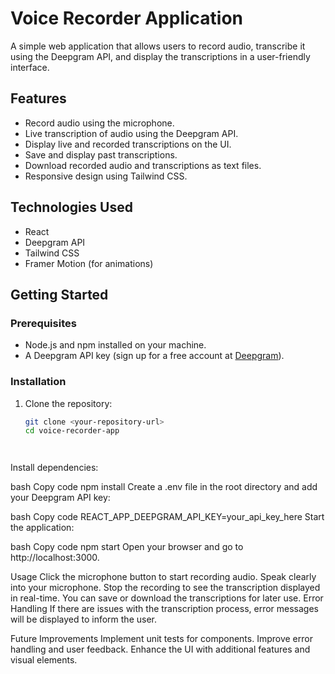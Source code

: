 # Voice Recorder Application

A simple web application that allows users to record audio, transcribe it using the Deepgram API, and display the transcriptions in a user-friendly interface.

## Features

- Record audio using the microphone.
- Live transcription of audio using the Deepgram API.
- Display live and recorded transcriptions on the UI.
- Save and display past transcriptions.
- Download recorded audio and transcriptions as text files.
- Responsive design using Tailwind CSS.

## Technologies Used

- React
- Deepgram API
- Tailwind CSS
- Framer Motion (for animations)

## Getting Started

### Prerequisites

- Node.js and npm installed on your machine.
- A Deepgram API key (sign up for a free account at [Deepgram](https://deepgram.com/)).

### Installation

1. Clone the repository:

   ```bash
   git clone <your-repository-url>
   cd voice-recorder-app




Install dependencies:

bash
Copy code
npm install
Create a .env file in the root directory and add your Deepgram API key:

bash
Copy code
REACT_APP_DEEPGRAM_API_KEY=your_api_key_here
Start the application:

bash
Copy code
npm start
Open your browser and go to http://localhost:3000.

Usage
Click the microphone button to start recording audio.
Speak clearly into your microphone.
Stop the recording to see the transcription displayed in real-time.
You can save or download the transcriptions for later use.
Error Handling
If there are issues with the transcription process, error messages will be displayed to inform the user.

Future Improvements
Implement unit tests for components.
Improve error handling and user feedback.
Enhance the UI with additional features and visual elements.